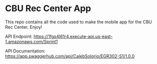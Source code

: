 # CBU Rec Center App

This repo contains all the code used to make the mobile app for the CBU Rec Center. Enjoy!

API Endpoint: https://1fgs4l61r4.execute-api.us-east-1.amazonaws.com/Sprint1

API Documentation: https://app.swaggerhub.com/api/CalebSolorio/EGR302-S1/1.0.0

